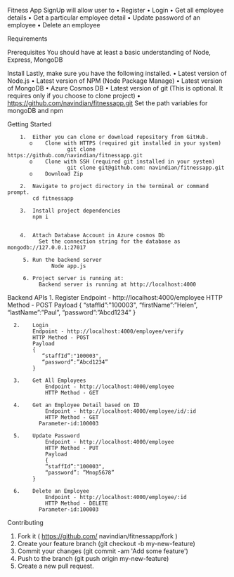 Fitness App SignUp will allow user to
  •	Register
  •	Login
  •	Get all employee details
  •	Get a particular employee detail
  •	Update password of an employee
  •	Delete an employee
  
Requirements

  Prerequisites
    You should have at least a basic understanding of Node, Express, MongoDB
    
  Install
    Lastly, make sure you have the following installed.
        •	Latest version of Node.js
        •	Latest version of NPM (Node Package Manage)
        •	Latest version of MongoDB
        •	Azure Cosmos DB 
        •	Latest version of git (This is optional. It requires only if you choose to clone project)
        •	https://github.com/navindian/fitnessapp.git
    Set the path variables for mongoDB and npm
    
  Getting Started
  
        1.	Either you can clone or download repository from GitHub.
           o	Clone with HTTPS (required git installed in your system)
                       git clone https://github.com/navindian/fitnessapp.git
           o	Clone with SSH (required git installed in your system)
                       git clone git@github.com: navindian/fitnessapp.git
           o	Download Zip
           
        2.	Navigate to project directory in the terminal or command prompt.
            cd fitnessapp
            
        3.	Install project dependencies
            npm i 


        4.	Attach Database Account in Azure cosmos Db
              Set the connection string for the database as mongodb://127.0.0.1:27017

         5.	Run the backend server
		          Node app.js

         6.	Project server is running at:
              Backend server is running at http://localhost:4000


  Backend APIs
      1.	Register
          	Endpoint - http://localhost:4000/employee
          	HTTP Method - POST
          	Payload
              	{
                  “staffId”:"100003",
              		“firstName”:”Helen”,
              		“lastName”:”Paul”,
              		“password”:”Abcd1234”
              	}
                
      2.	Login
          	Endpoint - http://localhost:4000/employee/verify 
          	HTTP Method - POST
          	Payload
          	{
               “staffId”:"100003",
               “password”:”Abcd1234”
          	}
            
      3.	Get All Employees
            	Endpoint - http://localhost:4000/employee
            	HTTP Method - GET
              
      4.	Get an Employee Detail based on ID
            	Endpoint - http://localhost:4000/employee/id/:id
            	HTTP Method - GET
              Parameter-id:100003
              
      5.	Update Password
            	Endpoint - http://localhost:4000/employee
            	HTTP Method - PUT
            	Payload
            	{
                “staffId”:"100003",
                “password”: ”Mnop5678”
            }

      6.	Delete an Employee
            	Endpoint - http://localhost:4000/employee/:id
            	HTTP Method - DELETE
              Parameter-id:100003


Contributing
1.	Fork it ( https://github.com/ navindian/fitnessapp/fork )
2.	Create your feature branch (git checkout -b my-new-feature)
3.	Commit your changes (git commit -am 'Add some feature')
4.	Push to the branch (git push origin my-new-feature)
5.	Create a new pull request.


